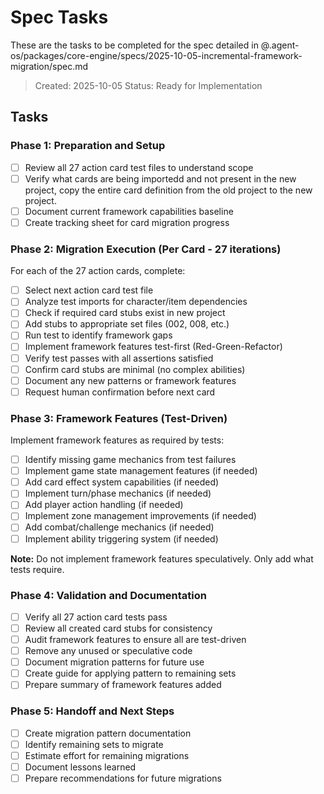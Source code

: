 # Spec Tasks

These are the tasks to be completed for the spec detailed in @.agent-os/packages/core-engine/specs/2025-10-05-incremental-framework-migration/spec.md

> Created: 2025-10-05
> Status: Ready for Implementation

## Tasks

### Phase 1: Preparation and Setup

- [ ] Review all 27 action card test files to understand scope
- [ ] Verify what cards are being importedd and not present in the new project, copy the entire card definition from the old project to the new project.
- [ ] Document current framework capabilities baseline
- [ ] Create tracking sheet for card migration progress

### Phase 2: Migration Execution (Per Card - 27 iterations)

For each of the 27 action cards, complete:

- [ ] Select next action card test file
- [ ] Analyze test imports for character/item dependencies
- [ ] Check if required card stubs exist in new project
- [ ] Add stubs to appropriate set files (002, 008, etc.)
- [ ] Run test to identify framework gaps
- [ ] Implement framework features test-first (Red-Green-Refactor)
- [ ] Verify test passes with all assertions satisfied
- [ ] Confirm card stubs are minimal (no complex abilities)
- [ ] Document any new patterns or framework features
- [ ] Request human confirmation before next card

### Phase 3: Framework Features (Test-Driven)

Implement framework features as required by tests:

- [ ] Identify missing game mechanics from test failures
- [ ] Implement game state management features (if needed)
- [ ] Add card effect system capabilities (if needed)
- [ ] Implement turn/phase mechanics (if needed)
- [ ] Add player action handling (if needed)
- [ ] Implement zone management improvements (if needed)
- [ ] Add combat/challenge mechanics (if needed)
- [ ] Implement ability triggering system (if needed)

**Note:** Do not implement framework features speculatively. Only add what tests require.

### Phase 4: Validation and Documentation

- [ ] Verify all 27 action card tests pass
- [ ] Review all created card stubs for consistency
- [ ] Audit framework features to ensure all are test-driven
- [ ] Remove any unused or speculative code
- [ ] Document migration patterns for future use
- [ ] Create guide for applying pattern to remaining sets
- [ ] Prepare summary of framework features added

### Phase 5: Handoff and Next Steps

- [ ] Create migration pattern documentation
- [ ] Identify remaining sets to migrate
- [ ] Estimate effort for remaining migrations
- [ ] Document lessons learned
- [ ] Prepare recommendations for future migrations
